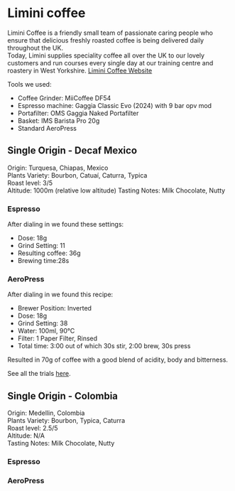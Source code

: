 # Limini coffee

Limini Coffee is a friendly small team of passionate caring people who ensure that delicious freshly roasted coffee is being delivered daily throughout the UK.  
Today, Limini supplies speciality coffee all over the UK to our lovely customers and run courses every single day at our training centre and roastery in West Yorkshire. [Limini Coffee Website](https://www.liminicoffee.co.uk)

Tools we used:

* Coffee Grinder: MiiCoffee DF54
* Espresso machine: Gaggia Classic Evo (2024) with 9 bar opv mod
* Portafilter: OMS Gaggia Naked Portafilter
* Basket: IMS Barista Pro 20g
* Standard AeroPress

## Single Origin - Decaf Mexico

Origin: Turquesa, Chiapas, Mexico  
Plants Variety: Bourbon, Catuaí, Caturra, Typica  
Roast level: 3/5  
Altitude: 1000m (relative low altitude)
Tasting Notes: Milk Chocolate, Nutty  
 
### Espresso

After dialing in we found these settings:

* Dose: 18g⁠
* Grind Setting: 11
* Resulting coffee: 36g
* Brewing time:28s

### AeroPress  

After dialing in we found this recipe:

* Brewer Position: Inverted⁠
* Dose: 18g⁠
* Grind Setting: 38
* Water: 100ml, 90°C
* Filter: 1 Paper Filter, Rinsed⁠
* Total time: 3:00 out of which 30s stir, 2:00 brew, 30s press
  
Resulted in 70g of coffee with a good blend of acidity, body and bitterness.

See all the trials [here](./decaf-mexico-trials.md).

## Single Origin - Colombia

Origin: Medellin, Colombia  
Plants Variety: Bourbon, Typica, Caturra  
Roast level: 2.5/5  
Altitude: N/A  
Tasting Notes: Milk Chocolate, Nutty   

### Espresso

### AeroPress
